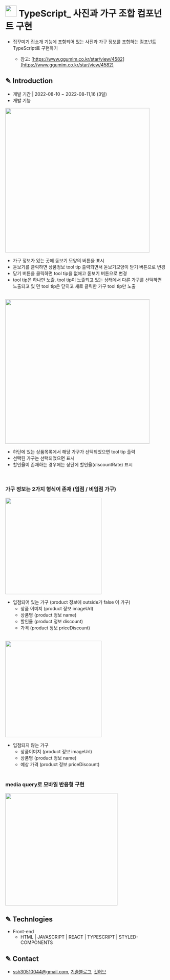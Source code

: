 # <img src="https://w.namu.la/s/586b56f80ada29375db50c319d2a9522aeda0494f23918781d1399450d2560807943395448b052394b805fb97a10160e916fc11192e7ce18e0f24d8a0cff58a030ee22e6a73a7993d8da26eca145f2708c8178b32febaf309428dc6939d49d88" height="35"/> TypeScript\_ 사진과 가구 조합 컴포넌트 구현


- 집꾸미기 집소개 기능에 포함되어 있는 사진과 가구 정보를 조합하는 컴포넌트 TypeScript로 구현하기

  - 참고: [https://www.ggumim.co.kr/star/view/4582](https://www.ggumim.co.kr/star/view/4582)

## ✎ Introduction

- 개발 기간 | 2022-08-10 ~ 2022-08-11,16 (3일)
- 개발 기능

<img src="https://user-images.githubusercontent.com/100933263/184802072-33ba2c5f-f29d-441f-acf5-d9309264df9d.png" width="450"/>

- 가구 정보가 있는 곳에 돋보기 모양의 버튼을 표시
- 돋보기를 클릭하면 상품정보 tool tip 출력되면서 돋보기모양이 닫기 버튼으로 변경
- 닫기 버튼을 클릭하면 tool tip을 없애고 돋보기 버튼으로 변경
- tool tip은 하나만 노출. tool tip이 노출되고 있는 상태에서 다른 가구를 선택하면 노출되고 있 던 tool tip은 닫히고 새로 클릭한 가구 tool tip만 노출  
  </br>

<img src="https://user-images.githubusercontent.com/100933263/184802449-6a10ba48-b65f-4936-8728-5a359debc776.png" width="450"/>
  
  - 하단에 있는 상품목록에서 해당 가구가 선택되었으면 tool tip 출력
  - 선택된 가구는 선택되었으면 표시
  - 할인율이 존재하는 경우에는 상단에 할인율(discountRate) 표시 
  </br>
  
  ### 가구 정보는 2가지 형식이 존재 (입점 / 비입점 가구)

  <img src="https://user-images.githubusercontent.com/100933263/184803188-3b75c30c-c293-495d-8285-c099691db0e2.png" width="300"/>

   - 입점되어 있는 가구 (product 정보에 outside가 false 이 가구)
      - 상품 이미지 (product 정보 imageUrl)
      - 상품명 (product 정보 name)
      - 할인율 (product 정보 discount)
      - 가격 (product 정보 priceDiscount)
      </br>

   <img src="https://user-images.githubusercontent.com/100933263/184803203-7310f27e-e608-412d-a4e8-e052cda9a10b.png" width="300"/>
   
   - 입점되지 않는 가구
      - 상품이미지 (product 정보 imageUrl)
      - 상품명 (product 정보 name)
      - 예상 가격 (product 정보 priceDiscount)
      </br>
      
   ### media query로 모바일 반응형 구현

   <img src="https://user-images.githubusercontent.com/100933263/184804283-d0e9ed16-8474-4d3e-aa4e-a25e63449026.jpg" height="350"/>
      </br>
     

## ✎ Technlogies

- Front-end
  - HTML | JAVASCRIPT | REACT | TYPESCRIPT | STYLED-COMPONENTS

## ✎ Contact

- ssh30510044@gmail.com, [기술블로그](https://sophie0527.tistory.com/), [깃허브](https://github.com/Sophie0527)
